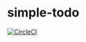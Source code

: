 # simple-todo
[![CircleCI](https://circleci.com/gh/perforb/simple-todo/tree/master.svg?style=svg)](https://circleci.com/gh/perforb/simple-todo/tree/master)
